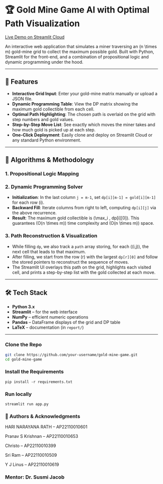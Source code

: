 # 🏆 Gold Mine Game AI with Optimal Path Visualization

[Live Demo on Streamlit Cloud](https://gold-mine-ai-project.streamlit.app)

An interactive web application that simulates a miner traversing an \(n \times m\) gold-mine grid to collect the maximum possible gold. Built with Python, Streamlit for the front-end, and a combination of propositional logic and dynamic programming under the hood.

---

## 🚀 Features

- **Interactive Grid Input**: Enter your gold-mine matrix manually or upload a JSON file.  
- **Dynamic Programming Table**: View the DP matrix showing the maximum gold collectible from each cell.  
- **Optimal Path Highlighting**: The chosen path is overlaid on the grid with step numbers and gold values.  
- **Step-by-Step Move List**: See exactly which moves the miner takes and how much gold is picked up at each step.  
- **One-Click Deployment**: Easily clone and deploy on Streamlit Cloud or any standard Python environment.

---

## 🧠 Algorithms & Methodology

### 1. Propositional Logic Mapping
### 2. Dynamic Programming Solver
- **Initialization**: In the last column `j = m-1`, set `dp[i][m-1] = gold[i][m-1]` for each row \(i\).  
- **Backward Fill**: Iterate columns from right to left, computing `dp[i][j]` via the above recurrence.  
- **Result**: The maximum gold collectible is \(\max_i \, dp[i][0]\).
This guarantees \(O(n \times m)\) time complexity and \(O(n \times m)\) space.
### 3. Path Reconstruction & Visualization

- While filling `dp`, we also track a `path` array storing, for each \((i,j)\), the next cell that leads to that maximum.  
- After filling, we start from the row \(r\) with the largest `dp[r][0]` and follow the stored pointers to reconstruct the sequence of moves.  
- The Streamlit UI overlays this path on the grid, highlights each visited cell, and prints a step-by-step list with the gold collected at each move.

---

## 🛠 Tech Stack

- **Python 3.x**  
- **Streamlit** – for the web interface  
- **NumPy** – efficient numeric operations  
- **Pandas** – DataFrame displays of the grid and DP table  
- **LaTeX** – documentation (in `report/`)  

---

### Clone the Repo

```bash
git clone https://github.com/your-username/gold-mine-game.git
cd gold-mine-game
```

### Install the Requirements 
```
pip install -r requirements.txt
```

### Run locally
```
streamlit run app.py
```

### 👥 Authors & Acknowledgments
HARI NARAYANA RATH – AP22110010601

Pranav S Krishnan – AP22110010653

Christo – AP22110010399

Sri Ram – AP22110010509

Y J Linus – AP22110010619

### Mentor: Dr. Susmi Jacob
